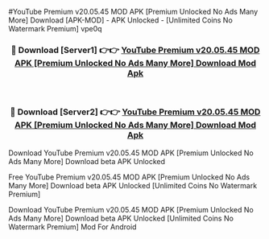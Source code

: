 #YouTube Premium v20.05.45 MOD APK [Premium Unlocked No Ads Many More] Download [APK-MOD] - APK Unlocked - [Unlimited Coins No Watermark Premium] vpe0q



<div align="center">

<h3>🔴 Download [Server1] 👉👉 <a href="https://momento.my/?title=YouTube_Premium_v20.05.45_MOD_APK_[Premium_Unlocked_No_Ads_Many_More]_Download">YouTube Premium v20.05.45 MOD APK [Premium Unlocked No Ads Many More] Download Mod Apk</a></h3><br>

<h3>🔴 Download [Server2] 👉👉 <a href="https://momento.my/?title=YouTube_Premium_v20.05.45_MOD_APK_[Premium_Unlocked_No_Ads_Many_More]_Download">YouTube Premium v20.05.45 MOD APK [Premium Unlocked No Ads Many More] Download Mod Apk</a></h3>
</div>



Download YouTube Premium v20.05.45 MOD APK [Premium Unlocked No Ads Many More] Download beta APK Unlocked

Free YouTube Premium v20.05.45 MOD APK [Premium Unlocked No Ads Many More] Download beta APK Unlocked [Unlimited Coins No Watermark Premium]

Download YouTube Premium v20.05.45 MOD APK [Premium Unlocked No Ads Many More] Download beta APK Unlocked [Unlimited Coins No Watermark Premium] Mod For Android
